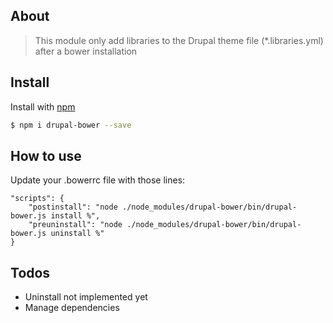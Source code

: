 ## About

> This module only add libraries to the Drupal theme file (*.libraries.yml) after a bower installation

## Install

Install with [npm](https://www.npmjs.com/)

```sh
$ npm i drupal-bower --save
```

## How to use

Update your .bowerrc file with those lines:

```
"scripts": {
    "postinstall": "node ./node_modules/drupal-bower/bin/drupal-bower.js install %",
    "preuninstall": "node ./node_modules/drupal-bower/bin/drupal-bower.js uninstall %"
}
```

## Todos

- Uninstall not implemented yet
- Manage dependencies
